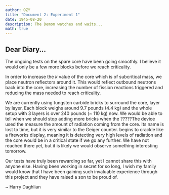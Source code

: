 ```yaml
---
author: OZY
title: "Document 2: Experiment 1"
date: 1945-08-20
description: The Demon watches and waits... 
math: true
---
```


## Dear Diary...

The ongoing tests on the spare core have been going smoothly. I believe it would only be a few more blocks before we reach criticality.

In order to increase the $k$ value of the core which is of subcritical mass, we place neutron reflectors around it. This would reflect outbound neutrons back into the core, increasing the number of fission reactions triggered and reducing the mass needed to reach criticality. 

We are currently using tungsten carbide bricks to surround the core, layer by layer. Each block weighs around 9.7 pounds (4.4 kg) and the whole setup with 3 layers is over 240 pounds (~ 110 kg) now. We would be able to tell when we should stop adding more bricks when the <a class="tooltip">?????<span>The device used the measure the amount of radiation coming from the core. Its name is lost to time, but it is very similar to the Geiger counter.</span></a> begins to crackle like a fireworks display, meaning it is detecting very high levels of radiation and the core would be in a critical state if we go any further. We have not reached there yet, but it is likely we would observe something interesting tomorrow.

Our tests have truly been rewarding so far, yet I cannot share this with anyone else. Having been working in secret for so long, I wish my family would know that I have been gaining such invaluable experience through this project and they have raised a son to be proud of.

~ Harry Daghlian

